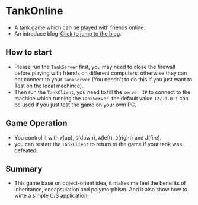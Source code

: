 # TankOnline
- A tank game which can be played with friends online.
- An introduce blog-[Click to jump to the blog](https://www.cnblogs.com/tanshaoshenghao/p/10708586.html).

## How to start
- Please run the `TankServer` first, you may need to close the firewall before playing with friends on different computers, otherwise they can not connect to your `TankServer` (You needn't to do this if you just want to Test on the local machince).
- Then run the `TankClient`, you need to fill the `server IP` to connect to the machine which running the `TankServer`. the default value `127.0.0.1` can be used if you just test the game on your own PC.

## Game Operation
- You control it with `W`(up), `S`(down), `A`(left), `D`(right) and J(fire). 
- you can restart the `TankClient` to return to the game if your tank was defeated.

## Summary
- This game base on object-orient idea, it makes me feel the benefits of inheritance, encapsulation and polymorphism. And it also show how to wirte a simple C/S application.
 
